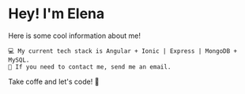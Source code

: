 # Hey! I'm Elena 

Here is some cool information about me!

    💻 My current tech stack is Angular + Ionic | Express | MongoDB + MySQL. 
    📧 If you need to contact me, send me an email.

Take coffe and let's code! 🚀
